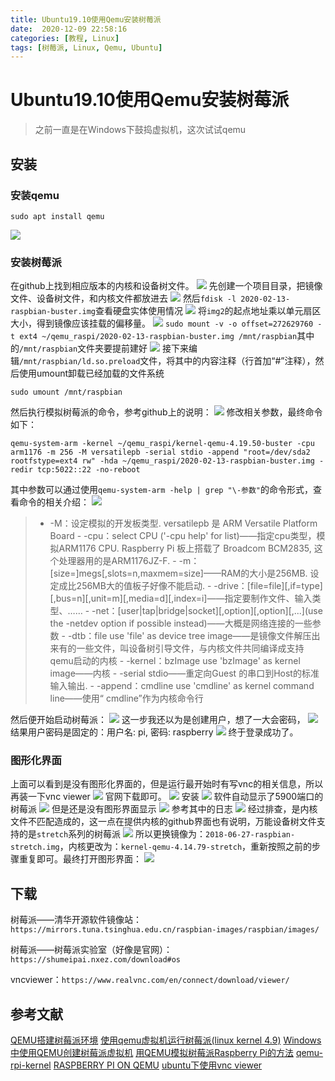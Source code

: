 ```yaml
---
title: Ubuntu19.10使用Qemu安装树莓派
date:  2020-12-09 22:58:16
categories: [教程, Linux]
tags: [树莓派, Linux, Qemu, Ubuntu]
---
```



# Ubuntu19.10使用Qemu安装树莓派
> 之前一直是在Windows下鼓捣虚拟机，这次试试qemu

<!--more-->

## 安装

### 安装qemu
```shell
sudo apt install qemu
```
![](https://gitee.com/mxdon/img/raw/master/img/ac90e76e-456d-468b-a0d9-1ceba4b51e93.png)
### 安装树莓派
在github上找到相应版本的内核和设备树文件。
![](https://gitee.com/mxdon/img/raw/master/img/9daa7d40-b017-45ea-a4c6-ef36585853bf.png)
先创建一个项目目录，把镜像文件、设备树文件，和内核文件都放进去
![](https://gitee.com/mxdon/img/raw/master/img/f60a70ac-1dbd-4bda-8477-0262cb5fa05f.png)
然后`fdisk -l 2020-02-13-raspbian-buster.img`查看硬盘实体使用情况
![](https://gitee.com/mxdon/img/raw/master/img/c645d24a-54c2-48e9-9832-fb1b057b0e13.png)
将`img2`的起点地址乘以单元扇区大小，得到镜像应该挂载的偏移量。
![](https://gitee.com/mxdon/img/raw/master/img/bf603b12-b393-48af-a1bb-d6c6fa81c760.png)
`sudo mount -v -o offset=272629760 -t ext4 ~/qemu_raspi/2020-02-13-raspbian-buster.img /mnt/raspbian`其中的`/mnt/raspbian`文件夹要提前建好
![](https://gitee.com/mxdon/img/raw/master/img/f2b268bc-9d61-48e9-bb91-666fb14e9176.png)
接下来编辑`/mnt/raspbian/ld.so.preload`文件，将其中的内容注释（行首加“#”注释），然后使用umount卸载已经加载的文件系统

```
sudo umount /mnt/raspbian
```
然后执行模拟树莓派的命令，参考github上的说明：
![](https://gitee.com/mxdon/img/raw/master/img/a1d75ece-522a-4e83-a2a7-f45f72ba4682.png)
修改相关参数，最终命令如下：
```
qemu-system-arm -kernel ~/qemu_raspi/kernel-qemu-4.19.50-buster -cpu arm1176 -m 256 -M versatilepb -serial stdio -append "root=/dev/sda2 rootfstype=ext4 rw" -hda ~/qemu_raspi/2020-02-13-raspbian-buster.img -redir tcp:5022::22 -no-reboot
```
其中参数可以通过使用`qemu-system-arm -help | grep "\-参数"`的命令形式，查看命令的相关介绍：
![](https://gitee.com/mxdon/img/raw/master/img/7541d2b2-d89f-4c2e-847d-e289a8778e84.png)
> - -M：设定模拟的开发板类型. versatilepb 是 ARM Versatile Platform Board
	- -cpu：select CPU ('-cpu help' for list)——指定cpu类型，模拟ARM1176 CPU. Raspberry Pi 板上搭载了 Broadcom BCM2835, 这个处理器用的是ARM1176JZ-F.
	- -m：[size=]megs[,slots=n,maxmem=size]——RAM的大小是256MB. 设定成比256MB大的值板子好像不能启动.
	- -drive：[file=file][,if=type][,bus=n][,unit=m][,media=d][,index=i]——指定要制作文件、输入类型、……
	- -net：[user|tap|bridge|socket][,option][,option][,...](use the -netdev option if possible instead)——大概是网络连接的一些参数
	- -dtb：file    use 'file' as device tree image——是镜像文件解压出来有的一些文件，叫设备树引导文件，与内核文件共同编译成支持qemu启动的内核
	- -kernel：bzImage use 'bzImage' as kernel image——内核
    - -serial stdio——重定向Guest 的串口到Host的标准输入输出.
	- -append：cmdline use 'cmdline' as kernel command line——使用“ cmdline”作为内核命令行

然后便开始启动树莓派：
![](https://gitee.com/mxdon/img/raw/master/img/7a95fa3b-0c69-4323-be09-48241748af15.png)
这一步我还以为是创建用户，想了一大会密码，
![](https://gitee.com/mxdon/img/raw/master/img/4abfdaa8-cfc9-4089-9642-4a05fd2eabc8.png)
结果用户密码是固定的：用户名: pi, 密码: raspberry
![](https://gitee.com/mxdon/img/raw/master/img/67879246-8605-4fea-9af4-877b50ad2183.png)
终于登录成功了。
### 图形化界面
上面可以看到是没有图形化界面的，但是运行最开始时有写vnc的相关信息，所以再装一下vnc viewer
![](https://gitee.com/mxdon/img/raw/master/img/0b4efa23-fe41-4c69-9bc3-b29b8d76f926.png)
官网下载即可。
![](https://gitee.com/mxdon/img/raw/master/img/7413d847-95ac-45bf-b502-f4ddacda836a.png)
安装
![](https://gitee.com/mxdon/img/raw/master/img/1de786a3-cfb1-47dd-b0a6-b4b7ad2d8275.png)
软件自动显示了5900端口的树莓派
![](https://gitee.com/mxdon/img/raw/master/img/97206bcb-68bb-42fa-986d-ed95279ddcff.png)
但是还是没有图形界面显示
![](https://gitee.com/mxdon/img/raw/master/img/b69cce76-d4e4-428a-bbf9-921d0c02fd54.png)
参考其中的日志
![](https://gitee.com/mxdon/img/raw/master/img/e40bd7e6-14cf-4ed4-9fc6-64056b5c6d43.png)
经过排查，是内核文件不匹配造成的，这一点在提供内核的github界面也有说明，万能设备树文件支持的是`stretch`系列的树莓派
![](https://gitee.com/mxdon/img/raw/master/img/61d8a762-fdc0-43cf-abec-3fe18b35ce10.png)
所以更换镜像为：`2018-06-27-raspbian-stretch.img`，内核更改为：`kernel-qemu-4.14.79-stretch`，重新按照之前的步骤重复即可。最终打开图形界面：
![](https://gitee.com/mxdon/img/raw/master/img/81ae7a84-4328-419b-913a-f113625b7422.png)

## 下载
树莓派——清华开源软件镜像站：`https://mirrors.tuna.tsinghua.edu.cn/raspbian-images/raspbian/images/`

树莓派——树莓派实验室（好像是官网）：`https://shumeipai.nxez.com/download#os`

vncviewer：`https://www.realvnc.com/en/connect/download/viewer/`

## 参考文献
[QEMU搭建树莓派环境](https://blog.csdn.net/yalecaltech/article/details/90524245)
[使用qemu虚拟机运行树莓派(linux kernel 4.9)](https://blog.csdn.net/talkxin/article/details/79505826)
[Windows中使用QEMU创建树莓派虚拟机](https://blog.csdn.net/weixin_30256505/article/details/101739642)
[用QEMU模拟树莓派Raspberry Pi的方法](https://www.linuxidc.com/Linux/2014-08/105511.htm)
[qemu-rpi-kernel](https://github.com/dhruvvyas90/qemu-rpi-kernel)
[RASPBERRY PI ON QEMU](https://azeria-labs.com/emulate-raspberry-pi-with-qemu/)
[ubuntu下使用vnc viewer](https://www.cnblogs.com/penny772866/p/5927796.html)
